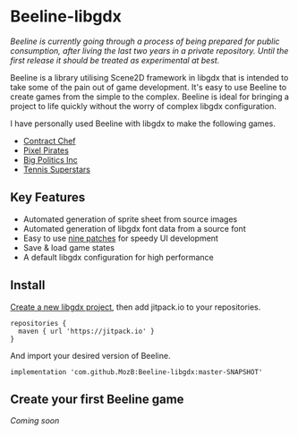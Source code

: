 # Beeline-libgdx

_Beeline is currently going through a process of being prepared for public consumption, after living the last two years in a private repository.  Until the first release it should be treated as experimental at best._

Beeline is a library utilising Scene2D framework in libgdx that is intended to take some of the pain out of game development.  It's easy to use Beeline to create games from the simple to the complex.  Beeline is ideal for bringing a project to life quickly without the worry of complex libgdx configuration.

I have personally used Beeline with libgdx to make the following games.

* [Contract Chef](https://play.google.com/store/apps/details?id=com.moz.chef)
* [Pixel Pirates](https://play.google.com/store/apps/details?id=com.moz.pixelpirates)
* [Big Politics Inc](https://play.google.com/store/apps/details?id=com.moz.politics)
* [Tennis Superstars](https://play.google.com/store/apps/details?id=com.moz.tennis)

## Key Features

* Automated generation of sprite sheet from source images
* Automated generation of libgdx font data from a source font
* Easy to use [nine patches](https://github.com/libgdx/libgdx/wiki/Ninepatches) for speedy UI development
* Save & load game states
* A default libgdx configuration for high performance

## Install
[Create a new libgdx project](https://github.com/libgdx/libgdx), then add jitpack.io to your repositories.
```
repositories {
  maven { url 'https://jitpack.io' }
}
```
And import your desired version of Beeline.
```
implementation 'com.github.MozB:Beeline-libgdx:master-SNAPSHOT'
```
## Create your first Beeline game

_Coming soon_
